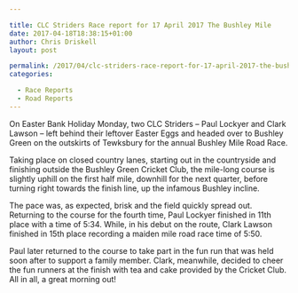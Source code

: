 ```yaml
---

title: CLC Striders Race report for 17 April 2017 The Bushley Mile
date: 2017-04-18T18:38:15+01:00
author: Chris Driskell
layout: post

permalink: /2017/04/clc-striders-race-report-for-17-april-2017-the-bushley-mile/
categories:

  - Race Reports
  - Road Reports
---
```

On Easter Bank Holiday Monday, two CLC Striders – Paul Lockyer and Clark Lawson – left behind their leftover Easter Eggs and headed over to Bushley Green on the outskirts of Tewksbury for the annual Bushley Mile Road Race.

Taking place on closed country lanes, starting out in the countryside and finishing outside the Bushley Green Cricket Club, the mile-long course is slightly uphill on the first half mile, downhill for the next quarter, before turning right towards the finish line, up the infamous Bushley incline.

The pace was, as expected, brisk and the field quickly spread out. Returning to the course for the fourth time, Paul Lockyer finished in 11th place with a time of 5:34. While, in his debut on the route, Clark Lawson finished in 15th place recording a maiden mile road race time of 5:50.

Paul later returned to the course to take part in the fun run that was held soon after to support a family member. Clark, meanwhile, decided to cheer the fun runners at the finish with tea and cake provided by the Cricket Club. All in all, a great morning out!